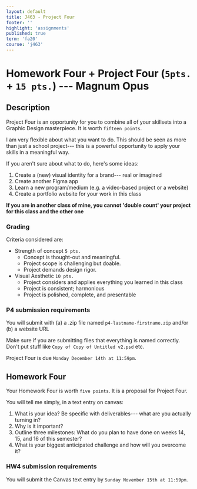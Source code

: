 ```yaml
---
layout: default
title: J463 - Project Four
footer: ''
highlight: 'assignments'
published: true
term: 'fa20'
course: 'j463'
---
```

# Homework Four + Project Four (`5pts.` + `15 pts.`) --- Magnum Opus
## Description
Project Four is an opportunity for you to combine all of your skillsets into a Graphic Design masterpiece. It is worth `fifteen points`.

I am very flexible about what you want to do. This should be seen as more than just a school project--- this is a powerful opportunity to apply your skills in a meaningful way.

If you aren't sure about what to do, here's some ideas:

1. Create a (new) visual identity for a brand--- real or imagined
2. Create another Figma app
3. Learn a new program/medium (e.g. a video-based project or a website)
4. Create a portfolio website for your work in this class

__If you are in another class of mine, you cannot 'double count' your project for this class and the other one__

### Grading
Criteria considered are:
 * Strength of concept `5 pts.`
   * Concept is thought-out and meaningful.
   * Project scope is challenging but doable.
   * Project demands design rigor.
 * Visual Aesthetic `10 pts.`
   * Project considers and applies everything you learned in this class
   * Project is consistent; harmonious
   * Project is polished, complete, and presentable

### P4 submission requirements
You will submit with (a) a .zip file named `p4-lastname-firstname.zip` and/or (b) a website URL

Make sure if you are submitting files that everything is named correctly. Don't put stuff like `Copy of Copy of Untitled v2.psd` etc.

Project Four is due `Monday December 14th at 11:59pm`.

## Homework Four
Your Homework Four is worth `five points`. It is a proposal for Project Four.

You will tell me simply, in a text entry on canvas:

1. What is your idea? Be specific with deliverables--- what are you actually turning in?
2. Why is it important?
3. Outline three milestones: What do you plan to have done on weeks 14, 15, and 16 of this semester?
4. What is your biggest anticipated challenge and how will you overcome it?

### HW4 submission requirements
You will submit the Canvas text entry by `Sunday November 15th at 11:59pm`.